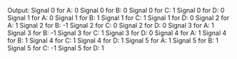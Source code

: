 Output:
Signal 0 for A: 0
Signal 0 for B: 0
Signal 0 for C: 1
Signal 0 for D: 0
Signal 1 for A: 0
Signal 1 for B: 1
Signal 1 for C: 1
Signal 1 for D: 0
Signal 2 for A: 1
Signal 2 for B: -1
Signal 2 for C: 0
Signal 2 for D: 0
Signal 3 for A: 1
Signal 3 for B: -1
Signal 3 for C: 1
Signal 3 for D: 0
Signal 4 for A: 1
Signal 4 for B: 1
Signal 4 for C: 1
Signal 4 for D: 1
Signal 5 for A: 1
Signal 5 for B: 1
Signal 5 for C: -1
Signal 5 for D: 1

